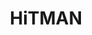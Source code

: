 ---
title: HiTMAN
crosslinks:
- HITMANCONTRACTHUB
- Games
- CrackWatch
- respectthreads
- truegaming
- AskReddit
- GiftofGames
- gamingsuggestions
- ImagesOfColorado
- samuraijack
- PrequelMemes
- SquaredCircle
- StyxGame
- iamverysmart
- NoStupidQuestions
- SteamArtworkProfiles
- JonTron
- THE_PACK
---